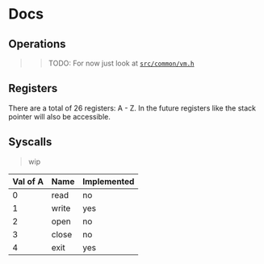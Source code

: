 # Docs

## Operations
>> TODO:
>> For now just look at [`src/common/vm.h`](../src/common/vm.h)

## Registers
There are a total of 26 registers: A - Z.
In the future registers like the stack pointer will also be accessible.

## Syscalls
> wip

| Val of A | Name  | Implemented |
|----------|-------|-------------|
| 0        | read  | no          |
| 1        | write | yes         |
| 2        | open  | no          |
| 3        | close | no          |
| 4        | exit  | yes         |
